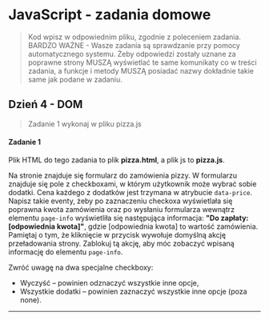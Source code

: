 # JavaScript - zadania domowe
> Kod wpisz w odpowiednim pliku, zgodnie z poleceniem zadania.
BARDZO WAŻNE - Wasze zadania są sprawdzanie przy pomocy automatycznego systemu. Żeby odpowiedzi zostały uznane za poprawne strony MUSZĄ wyświetlać te same komunikaty co w treści zadania, a funkcje i metody MUSZĄ posiadać nazwy dokładnie takie same jak podane
w zadaniu.

## Dzień 4 - DOM
> Zadanie 1 wykonaj w pliku pizza.js

#### Zadanie 1

Plik HTML do tego zadania to plik **pizza.html**, a plik js to **pizza.js**.

Na stronie znajduje się formularz do zamówienia pizzy. W formularzu znajduje się pole z checkboxami, w którym użytkownik może wybrać sobie dodatki.
Cena każdego z dodatków jest trzymana w atrybucie ```data-price```.
Napisz takie eventy, żeby po zaznaczeniu checkoxa wyświetlała się poprawna kwota zamówienia oraz po wysłaniu formularza
wewnątrz elementu ```page-info``` wyświetliła się następująca informacja: **"Do zapłaty: [odpowiednia kwota]"**, gdzie [odpowiednia kwota] to wartość zamówienia. Pamiętaj o tym, że kliknięcie w przycisk wywołuje domyślną akcję przeładowania strony. Zablokuj tą akcję, aby móc zobaczyć wpisaną informację do elementu ```page-info```.

Zwróć uwagę na dwa specjalne checkboxy:
* Wyczyść &ndash; powinien odznaczyć wszystkie inne opcje,
* Wszystkie dodatki &ndash; powinien zaznaczyć wszystkie inne opcje (poza none).

-------------------------------------------------------------------------------
